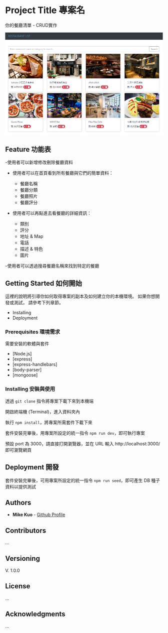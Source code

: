 # Project Title 專案名

你的餐廳清單 - CRUD實作

![screenshot](https://github.com/mk900/restaurant-list/blob/master/landing_page.PNG)

## Feature 功能表

-使用者可以新增修改刪除餐廳資料

- 使用者可以在首頁看到所有餐廳與它們的簡單資料：
  - 餐廳名稱
  - 餐廳分類
  - 餐廳照片
  - 餐廳評分

- 使用者可以再點進去看餐廳的詳細資訊：
  - 類別
  - 評分
  - 地址 & Map
  - 電話
  - 描述 & 特色
  - 圖片
  
-使用者可以透過搜尋餐廳名稱來找到特定的餐廳

## Getting Started 如何開始

這裡的說明將引導你如何取得專案的副本及如何建立你的本機環境。 如果你想開發或測試， 請參考下列章節。

* Installing
* Deployment

### Prerequisites 環境需求

需要安裝的軟體與套件

- [Node.js]
- [express]
- [express-handlebars]
- [body-parser]
- [mongoose]

### Installing 安裝與使用

透過 `git clone` 指令將專案下載下來到本機端

開啟終端機 (Terminal)，進入資料夾內

執行 `npm install`，將專案所需套件下載下來

套件安裝完畢後，用專案所設定的統一指令 `npm run dev`，即可執行專案

預設 port 為 3000，請直接打開瀏覽器，並在 URL 輸入 http://localhost:3000/ 即可瀏覽網頁


## Deployment 開發

套件安裝完畢後，可用專案所設定的統一指令 `npm run seed`，即可產生 DB 種子資料以提供測試

## Authors

* **Mike Kuo** - [Github Profile](https://github.com/mk900)

## Contributors
...

## Versioning

V. 1.0.0

## License
...

## Acknowledgments
...

